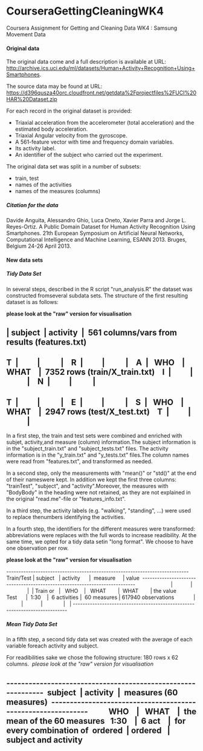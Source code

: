 # CourseraGettingCleaningWK4
Coursera Assignment for Getting and Cleaning Data WK4 : Samsung Movement Data


#### Original data
The original data come and a full description is available at URL: http://archive.ics.uci.edu/ml/datasets/Human+Activity+Recognition+Using+Smartphones. 

The source data may be found at URL:
https://d396qusza40orc.cloudfront.net/getdata%2Fprojectfiles%2FUCI%20HAR%20Dataset.zip 

For each record in the original dataset is provided: 
- Triaxial acceleration from the accelerometer (total acceleration) and the estimated body acceleration. 
- Triaxial Angular velocity from the gyroscope. 
- A 561-feature vector with time and frequency domain variables. 
- Its activity label. 
- An identifier of the subject who carried out the experiment. 

The original data set was split in a number of subsets: 
- train, test
- names of the activities
- names of the measures (columns)


##### Citation for the data
Davide Anguita, Alessandro Ghio, Luca Oneto, Xavier Parra and Jorge L. Reyes-Ortiz. A Public Domain Dataset for Human Activity Recognition Using Smartphones. 21th European Symposium on Artificial Neural Networks, Computational Intelligence and Machine Learning, ESANN 2013. Bruges, Belgium 24-26 April 2013. 

#### New data sets

##### Tidy Data Set
In several steps, described in the R script "run_analysis.R" the dataset was constructed fromseveral subdata sets. The structure of the first resulting dataset is as follows: 

**please look at the "raw" version for visualisation**


   | subject  | activity  |  561 columns/vars from results (features.txt) 
-------------------------------------------------------------------------
T  |          |           |    
R  |          |           |    
A  |   WHO    |   WHAT    |  7352 rows (train/X_train.txt)    
I  |          |           |    
N  |          |           | 
-------------------------------------------------------------------------
T  |          |           |    
E  |          |           |    
S  |   WHO    |   WHAT    |  2947 rows (test/X_test.txt)    
T  |          |           |  
-------------------------------------------------------------------------

In a first step, the train and test sets were combined and enriched with subjet, activity,and measure (column) information.The subject information is in the "subject_train.txt" and "subject_tests.txt" files. The activity information is in the "y_train.txt" and "y_tests.txt" files.The column names were read from "features.txt", and transformed as needed.

In a second step, only the measurements with "mean()" or "std()" at the end of their nameswere kept. In addition we kept the first three columns: "trainTest", "subject", and "activity".Moreover, the measures with "BodyBody" in the heading were not retained, as they are not explained in the original "read.me"-file or "features_info.txt". 

In a third step, the activity labels (e.g. "walking", "standing", ...) were used to replace thenumbers identifying the activities.  

In a fourth step, the identifiers for the different measures were transformed: abbreviations were replaces with the full words to increase readibility. At the same time, we opted for a tidy data setin "long format". We choose to have one observation per row. 

**please look at the "raw" version for visualisation**

---------------------------------------------------------------------------  
Train/Test |  subject   | activity      |  measure     | value 
---------------------------------------------------------------------------            
           |            |               |              |
Train or   |    WHO     |   WHAT        |  WHAT        | the value  
Test       |    1:30    |  6 activities |  60 measures | 617940 observations            
|          |            |               |              |
--------------------------------------------------------------------------- 

##### Mean Tidy Data Set 

In a fifth step, a second tidy data set was created with the average of each variable foreach activity and subject.

For readibilities sake we chose the following structure: 180 rows x 62 columns. 
*please look at the "raw" version for visualisation*

-------------------------------------------------------------  
subject  | activity  |  measures (60 measures) 
-------------------------------------------------------------           
  WHO    |   WHAT    |  the mean of the 60 measures  
 1:30    |  6 act    |  for every combination of 
ordered  | ordered   |  subject and activity     
-------------------------------------------------------------
